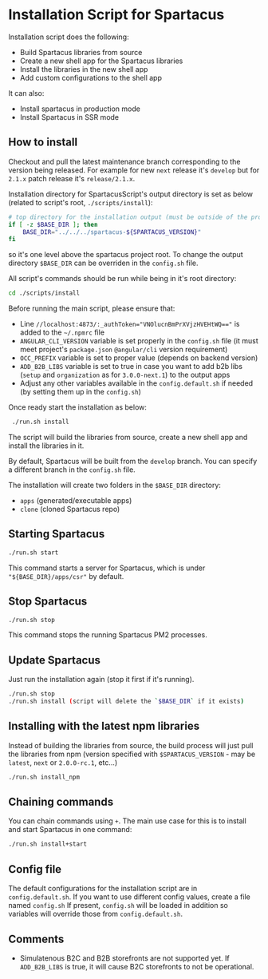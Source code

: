 # Installation Script for Spartacus

Installation script does the following:

- Build Spartacus libraries from source
- Create a new shell app for the Spartacus libraries
- Install the libraries in the new shell app
- Add custom configurations to the shell app

It can also:

- Install spartacus in production mode
- Install Spartacus in SSR mode

## How to install

Checkout and pull the latest maintenance branch corresponding to the version being released. For example for new `next` release it's `develop` but for `2.1.x` patch release it's `release/2.1.x`.

Installation directory for SpartacusScript's output directory is set as below (related to script's root, `./scripts/install`):

```bash
# top directory for the installation output (must be outside of the project)
if [ -z $BASE_DIR ]; then
    BASE_DIR="../../../spartacus-${SPARTACUS_VERSION}"
fi
```

so it's one level above the spartacus project root. To change the output directory `$BASE_DIR` can be overriden in the `config.sh` file.

All script's commands should be run while being in it's root directory:

```bash
cd ./scripts/install
```

Before running the main script, please ensure that:

- Line `//localhost:4873/:_authToken="VNOlucnBmPrXVjzHVEHtWQ=="` is added to the `~/.npmrc` file
- `ANGULAR_CLI_VERSION` variable is set properly in the `config.sh` file (it must meet project's `package.json` `@angular/cli` version requirement)
- `OCC_PREFIX` variable is set to proper value (depends on backend version)
- `ADD_B2B_LIBS` variable is set to true in case you want to add b2b libs (`setup` and `organization` as for `3.0.0-next.1`) to the output apps
- Adjust any other variables available in the `config.default.sh` if needed (by setting them up in the `config.sh`)

Once ready start the installation as below:

```bash
 ./run.sh install
```

The script will build the libraries from source, create a new shell app and install the libraries in it.

By default, Spartacus will be built from the `develop` branch. You can specify a different branch in the `config.sh` file.

The installation will create two folders in the `$BASE_DIR` directory:

- `apps` (generated/executable apps)
- `clone` (cloned Spartacus repo)

## Starting Spartacus

```bash
./run.sh start
```

This command starts a server for Spartacus, which is under `"${BASE_DIR}/apps/csr"` by default.

## Stop Spartacus

```bash
./run.sh stop
```

This command stops the running Spartacus PM2 processes.

## Update Spartacus

Just run the installation again (stop it first if it's running).

```bash
./run.sh stop
./run.sh install (script will delete the `$BASE_DIR` if it exists)
```

## Installing with the latest npm libraries

Instead of building the libraries from source, the build process will just pull the libraries from npm (version specified with `$SPARTACUS_VERSION` - may be `latest`, `next` or `2.0.0-rc.1`, etc...)

```bash
./run.sh install_npm
```

## Chaining commands

You can chain commands using `+`. The main use case for this is to install and start Spartacus in one command:

```bash
./run.sh install+start
```

## Config file

The default configurations for the installation script are in `config.default.sh`.
If you want to use different config values, create a file named `config.sh`
If present, `config.sh` will be loaded in addition so variables will override those from `config.default.sh`.

## Comments

- Simulatenous B2C and B2B storefronts are not supported yet. If `ADD_B2B_LIBS` is true, it will cause B2C storefronts to not be operational. 
